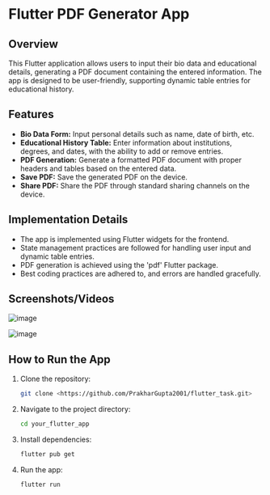 # Flutter PDF Generator App

## Overview

This Flutter application allows users to input their bio data and educational details, generating a PDF document containing the entered information. The app is designed to be user-friendly, supporting dynamic table entries for educational history.

## Features

- **Bio Data Form:** Input personal details such as name, date of birth, etc.
- **Educational History Table:** Enter information about institutions, degrees, and dates, with the ability to add or remove entries.
- **PDF Generation:** Generate a formatted PDF document with proper headers and tables based on the entered data.
- **Save PDF:** Save the generated PDF on the device.
- **Share PDF:** Share the PDF through standard sharing channels on the device.

## Implementation Details

- The app is implemented using Flutter widgets for the frontend.
- State management practices are followed for handling user input and dynamic table entries.
- PDF generation is achieved using the 'pdf' Flutter package.
- Best coding practices are adhered to, and errors are handled gracefully.

## Screenshots/Videos

![image](https://github.com/PrakharGupta2001/flutter_task/assets/81905449/85cc3b91-1508-4ec7-96dd-53b8e031aeaf)

![image](https://github.com/PrakharGupta2001/flutter_task/assets/81905449/f6092725-a079-4b0b-a9b9-24204b2010d3)




## How to Run the App

1. Clone the repository:
   ```bash
   git clone <https://github.com/PrakharGupta2001/flutter_task.git>

2. Navigate to the project directory:
   ```bash
   cd your_flutter_app

3. Install dependencies:
   ```bash
   flutter pub get
4. Run the app:
   ```bash
   flutter run
